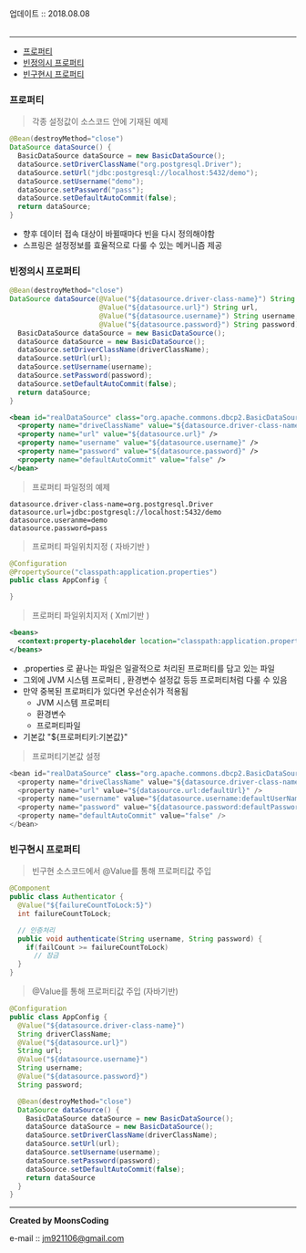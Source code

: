
<div class="pull-right">  업데이트 :: 2018.08.08 </div><br>

---

<!-- @import "[TOC]" {cmd="toc" depthFrom=1 depthTo=6 orderedList=false} -->
<!-- code_chunk_output -->

* [프로퍼티](#프로퍼티)
* [빈정의시 프로퍼티](#빈정의시-프로퍼티)
* [빈구현시 프로퍼티](#빈구현시-프로퍼티)

<!-- /code_chunk_output -->

### 프로퍼티

> 각종 설정값이 소스코드 안에 기재된 예제

```java
@Bean(destroyMethod="close")
DataSource dataSource() {
  BasicDataSource dataSource = new BasicDataSource();
  dataSource.setDriverClassName("org.postgresql.Driver");
  dataSource.setUrl("jdbc:postgresql://localhost:5432/demo");
  dataSource.setUsername("demo");
  dataSource.setPassword("pass");
  dataSource.setDefaultAutoCommit(false);
  return dataSource;
}
```

- 향후 데이터 접속 대상이 바뀔때마다 빈을 다시 정의해야함
- 스프링은 설정정보를 효율적으로 다룰 수 있는 메커니즘 제공

### 빈정의시 프로퍼티

```java
@Bean(destroyMethod="close")
DataSource dataSource(@Value("${datasource.driver-class-name}") String driverClassName,
                      @Value("${datasource.url}") String url,
                      @Value("${datasource.username}") String username,
                      @Value("${datasource.password}") String password) {
  BasicDataSource dataSource = new BasicDataSource();
  dataSource dataSource = new BasicDataSource();
  dataSource.setDriverClassName(driverClassName);
  dataSource.setUrl(url);
  dataSource.setUsername(username);
  dataSource.setPassword(password);
  dataSource.setDefaultAutoCommit(false);
  return dataSource;
}
```

```xml
<bean id="realDataSource" class="org.apache.commons.dbcp2.BasicDataSource" destroy-method="close" >
  <property name="driveClassName" value="${datasource.driver-class-name}" />
  <property name="url" value="${datasource.url}" />
  <property name="username" value="${datasource.username}" />
  <property name="password" value="${datasource.password}" />
  <property name="defaultAutoCommit" value="false" />
</bean>
```

> 프로퍼티 파일정의 예제

```
datasource.driver-class-name=org.postgresql.Driver
datasource.url=jdbc:postgresql://localhost:5432/demo
datasource.useranme=demo
datasource.password=pass
```

> 프로퍼티 파일위치지정 ( 자바기반 )

```java
@Configuration
@PropertySource("classpath:application.properties")
public class AppConfig {

}
```

> 프로퍼티 파일위치지저 ( Xml기반 )

```xml
<beans>
  <context:property-placeholder location="classpath:application.properties" />
</beans>
```

- .properties 로 끝나는 파일은 일괄적으로 처리된 프로퍼티를 담고 있는 파일
- 그외에 JVM 시스템 프로퍼티 , 환경변수 설정값 등등 프로퍼티처럼 다룰 수 있음
- 만약 중복된 프로퍼티가 있다면 우선순쉬가 적용됨
  - JVM 시스템 프로퍼티
  - 환경변수
  - 프로퍼티파일
- 기본값 "${프로퍼티키:기본값}"

> 프로퍼티기본값 설정

```java
<bean id="realDataSource" class="org.apache.commons.dbcp2.BasicDataSource" destroy-method="close" >
  <property name="driveClassName" value="${datasource.driver-class-name:defaultDriveClassName}" />
  <property name="url" value="${datasource.url:defaultUrl}" />
  <property name="username" value="${datasource.username:defaultUserName}" />
  <property name="password" value="${datasource.password:defaultPassword}" />
  <property name="defaultAutoCommit" value="false" />
</bean>
```

### 빈구현시 프로퍼티

> 빈구현 소스코드에서 @Value를 통해 프로퍼티값 주입

```java
@Component
public class Authenticator {
  @Value("${failureCountToLock:5}")
  int failureCountToLock;

  // 인증처리
  public void authenticate(String username, String password) {
    if(failCount >= failureCountToLock)
      // 잠금
  }
}
```

> @Value를 통해 프로퍼티값 주입 (자바기반)

```java
@Configuration
public class AppConfig {
  @Value("${datasource.driver-class-name}")
  String driverClassName;
  @Value("${datasource.url}")
  String url;
  @Value("${datasource.username}")
  String username;
  @Value("${datasource.password}")
  String password;

  @Bean(destroyMethod="close")
  DataSource dataSource() {
    BasicDataSource dataSource = new BasicDataSource();
    dataSource dataSource = new BasicDataSource();
    dataSource.setDriverClassName(driverClassName);
    dataSource.setUrl(url);
    dataSource.setUsername(username);
    dataSource.setPassword(password);
    dataSource.setDefaultAutoCommit(false);
    return dataSource
  }
}
```


---

**Created by MoonsCoding**

e-mail :: jm921106@gmail.com
